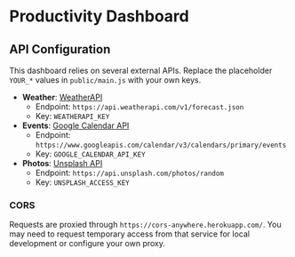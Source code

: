 # Productivity Dashboard

## API Configuration

This dashboard relies on several external APIs. Replace the placeholder `YOUR_*` values in `public/main.js` with your own keys.

- **Weather**: [WeatherAPI](https://www.weatherapi.com/)
  - Endpoint: `https://api.weatherapi.com/v1/forecast.json`
  - Key: `WEATHERAPI_KEY`
- **Events**: [Google Calendar API](https://developers.google.com/calendar)
  - Endpoint: `https://www.googleapis.com/calendar/v3/calendars/primary/events`
  - Key: `GOOGLE_CALENDAR_API_KEY`
- **Photos**: [Unsplash API](https://unsplash.com/developers)
  - Endpoint: `https://api.unsplash.com/photos/random`
  - Key: `UNSPLASH_ACCESS_KEY`

### CORS

Requests are proxied through `https://cors-anywhere.herokuapp.com/`. You may need to request temporary access from that service for local development or configure your own proxy.
